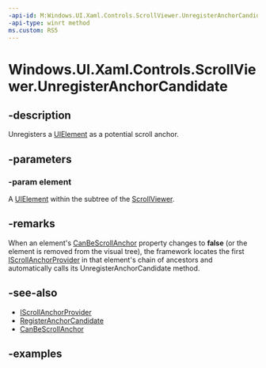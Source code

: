 ```yaml
---
-api-id: M:Windows.UI.Xaml.Controls.ScrollViewer.UnregisterAnchorCandidate(Windows.UI.Xaml.UIElement)
-api-type: winrt method
ms.custom: RS5
---
```


<!-- Method syntax.
public void ScrollViewer.UnregisterAnchorCandidate(UIElement element)
-->

# Windows.UI.Xaml.Controls.ScrollViewer.UnregisterAnchorCandidate

## -description

Unregisters a [UIElement](../windows.ui.xaml/uielement.md) as a potential scroll anchor.

## -parameters

### -param element

A [UIElement](../windows.ui.xaml/uielement.md) within the subtree of the [ScrollViewer](scrollviewer.md).

## -remarks

When an element's [CanBeScrollAnchor](../windows.ui.xaml/uielement_canbescrollanchor.md) property changes to **false** (or the element is removed from the visual tree), the framework locates the first [IScrollAnchorProvider](iscrollanchorprovider.md) in that element's chain of ancestors and automatically calls its UnregisterAnchorCandidate method.

## -see-also

* [IScrollAnchorProvider](iscrollanchorprovider.md)
* [RegisterAnchorCandidate](iscrollanchorprovider_registeranchorcandidate_178281111.md)
* [CanBeScrollAnchor](../windows.ui.xaml/uielement_canbescrollanchor.md)

## -examples

